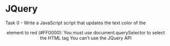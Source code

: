 JQuery
=================
Task 0 - Write a JavaScript script that updates the text color of the <header> element to red (#FF0000):
You must use document.querySelector to select the HTML tag
You can’t use the JQuery API
